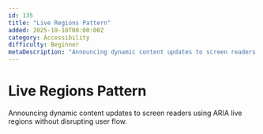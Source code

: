 ```yaml
---
id: 135
title: "Live Regions Pattern"
added: 2025-10-10T00:00:00Z
category: Accessibility
difficulty: Beginner
metaDescription: "Announcing dynamic content updates to screen readers using ARIA live regions without disrupting user flow."
---
```


# Live Regions Pattern

Announcing dynamic content updates to screen readers using ARIA live regions without disrupting user flow.
